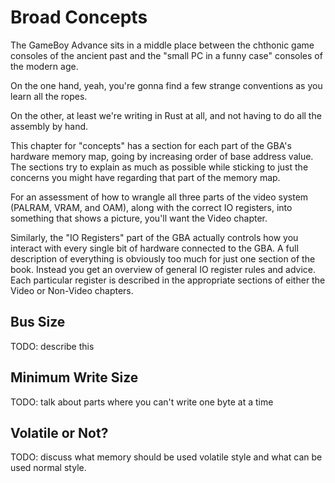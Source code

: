 # Broad Concepts

The GameBoy Advance sits in a middle place between the chthonic game consoles of
the ancient past and the "small PC in a funny case" consoles of the modern age.

On the one hand, yeah, you're gonna find a few strange conventions as you learn
all the ropes.

On the other, at least we're writing in Rust at all, and not having to do all
the assembly by hand.

This chapter for "concepts" has a section for each part of the GBA's hardware
memory map, going by increasing order of base address value. The sections try to
explain as much as possible while sticking to just the concerns you might have
regarding that part of the memory map.

For an assessment of how to wrangle all three parts of the video system (PALRAM,
VRAM, and OAM), along with the correct IO registers, into something that shows a
picture, you'll want the Video chapter.

Similarly, the "IO Registers" part of the GBA actually controls how you interact
with every single bit of hardware connected to the GBA. A full description of
everything is obviously too much for just one section of the book. Instead you
get an overview of general IO register rules and advice. Each particular
register is described in the appropriate sections of either the Video or
Non-Video chapters.

## Bus Size

TODO: describe this

## Minimum Write Size

TODO: talk about parts where you can't write one byte at a time

## Volatile or Not?

TODO: discuss what memory should be used volatile style and what can be used normal style.
